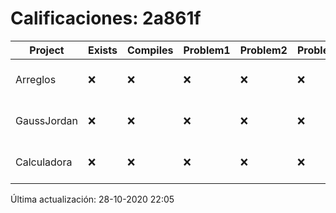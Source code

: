 # Calificaciones: 2a861f
|Project|Exists|Compiles|Problem1|Problem2|Problem3|Extra|Grade|CommitHash|CommitDate|CheckDate|DueDate|Comments|
|-|-|-|-|-|-|-|-|-|-|-|-|-|
|Arreglos|❌|❌|❌|❌|❌|❌|5.0|NULL|NULL|28-10-2020 22:05:21|22-10-2020 21:00:00|No se encontró el archivo en PracticasComputacionI/Arreglos/Arreglos.cpp|
|GaussJordan|❌|❌|❌|❌|❌|❌|5.0|NULL|NULL|28-10-2020 22:05:21|29-10-2020 21:00:00|No se encontró el archivo en PracticasComputacionI/GaussJordan/GaussJordan.cpp|
|Calculadora|❌|❌|❌|❌|❌|❌|5.0|NULL|NULL|28-10-2020 22:05:20|15-10-2020 21:00:00|No se encontró el archivo en PracticasComputacionI/Calculadora/Calculadora.cpp|

Última actualización: 28-10-2020 22:05